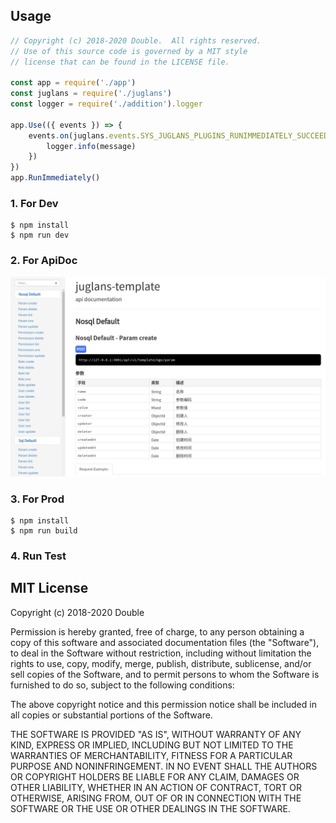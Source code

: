 ## Usage

```javascript
// Copyright (c) 2018-2020 Double.  All rights reserved.
// Use of this source code is governed by a MIT style
// license that can be found in the LICENSE file.

const app = require('./app')
const juglans = require('./juglans')
const logger = require('./addition').logger

app.Use(({ events }) => {
    events.on(juglans.events.SYS_JUGLANS_PLUGINS_RUNIMMEDIATELY_SUCCEED, function (message) {
        logger.info(message)
    })
})
app.RunImmediately()
```

### 1. For Dev
```shell
$ npm install
$ npm run dev
```

### 2. For ApiDoc
![Juglans flash](./assets/apidoc.png)

### 3. For Prod
```shell
$ npm install
$ npm run build
```

### 4. Run Test


## MIT License

Copyright (c) 2018-2020 Double

Permission is hereby granted, free of charge, to any person obtaining a copy
of this software and associated documentation files (the "Software"), to deal
in the Software without restriction, including without limitation the rights
to use, copy, modify, merge, publish, distribute, sublicense, and/or sell
copies of the Software, and to permit persons to whom the Software is
furnished to do so, subject to the following conditions:

The above copyright notice and this permission notice shall be included in all
copies or substantial portions of the Software.

THE SOFTWARE IS PROVIDED "AS IS", WITHOUT WARRANTY OF ANY KIND, EXPRESS OR
IMPLIED, INCLUDING BUT NOT LIMITED TO THE WARRANTIES OF MERCHANTABILITY,
FITNESS FOR A PARTICULAR PURPOSE AND NONINFRINGEMENT. IN NO EVENT SHALL THE
AUTHORS OR COPYRIGHT HOLDERS BE LIABLE FOR ANY CLAIM, DAMAGES OR OTHER
LIABILITY, WHETHER IN AN ACTION OF CONTRACT, TORT OR OTHERWISE, ARISING FROM,
OUT OF OR IN CONNECTION WITH THE SOFTWARE OR THE USE OR OTHER DEALINGS IN THE
SOFTWARE.

